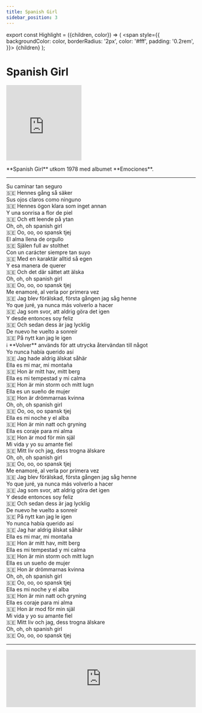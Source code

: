 ```yaml
---
title: Spanish Girl
sidebar_position: 3
---
```


export const Highlight = ({children, color}) => (
  <span
    style={{
      backgroundColor: color,
      borderRadius: '2px',
      color: '#fff',
      padding: '0.2rem',
    }}>
    {children}
  </span>
);

# <Highlight color="var(--highlight)">Spanish Girl</Highlight>

<div class="text-and-image-container">
  <div class="iframe">
<iframe width="200" height="200" src="https://www.youtube.com/embed/kAE-OCS-aIA" title="Spanish Girl" frameborder="0" allow="accelerometer; autoplay; clipboard-write; encrypted-media; gyroscope; picture-in-picture; web-share" referrerpolicy="strict-origin-when-cross-origin" allowfullscreen></iframe>
  </div>
  <div class="text">
    <p>**Spanish Girl** utkom 1978 med albumet **Emociones**.</p>
  </div>
</div>

---

<div class="lyrics-container">
  <div class="lyrics-line">Su caminar tan seguro</div>
  <div class="translation-line">🇸🇪 Hennes gång så säker</div>
</div>
<div class="lyrics-container">
  <div class="lyrics-line">Sus ojos claros como ninguno</div>
  <div class="translation-line">🇸🇪 Hennes ögon klara som inget annan</div>
</div>
<div class="lyrics-container">
  <div class="lyrics-line">Y una sonrisa a flor de piel</div>
  <div class="translation-line">🇸🇪 Och ett leende på ytan</div>
</div> 
<div class="lyrics-container">
  <div class="lyrics-line">Oh, oh, oh spanish girl</div>
  <div class="translation-line">🇸🇪 Oo, oo, oo spansk tjej</div>
</div>
<div class="lyrics-container">
  <div class="lyrics-line">El alma llena de orgullo</div>
  <div class="translation-line">🇸🇪 Själen full av stolthet</div>
</div>
<div class="lyrics-container">
  <div class="lyrics-line">Con un carácter siempre tan suyo</div>
  <div class="translation-line">🇸🇪 Med en karaktär alltid så egen</div>
</div>
<div class="lyrics-container">
  <div class="lyrics-line">Y esa manera de querer</div>
  <div class="translation-line">🇸🇪 Och det där sättet att älska</div>
</div>
<div class="lyrics-container">
  <div class="lyrics-line">Oh, oh, oh spanish girl</div>
  <div class="translation-line">🇸🇪 Oo, oo, oo spansk tjej</div>
</div>
<div class="lyrics-container">
  <div class="lyrics-line">Me enamoré, al verla por primera vez</div>
  <div class="translation-line">🇸🇪 Jag blev förälskad, första gången jag såg henne</div>
</div>
<div class="lyrics-container">
  <div class="lyrics-line">Yo que juré, ya nunca más volverlo a hacer</div>
  <div class="translation-line">🇸🇪 Jag som svor, att aldrig göra det igen</div>
</div>
<div class="lyrics-container">
  <div class="lyrics-line">Y desde entonces soy feliz</div>
  <div class="translation-line">🇸🇪 Och sedan dess är jag lycklig</div>
</div>
<div class="lyrics-container">
  <div class="lyrics-line">De nuevo he vuelto a sonreír</div>
  <div class="translation-line">🇸🇪 På nytt kan jag le igen</div>
  <div class="translation-line">ℹ️ **Volver** används för att utrycka återvändan till något</div>
</div>
<div class="lyrics-container">
  <div class="lyrics-line">Yo nunca había querido así</div>
  <div class="translation-line">🇸🇪 Jag hade aldrig älskat såhär</div>
</div>
<div class="lyrics-container">
  <div class="lyrics-line">Ella es mi mar, mi montaña</div>
  <div class="translation-line">🇸🇪 Hon är mitt hav, mitt berg</div>
</div>
<div class="lyrics-container">
  <div class="lyrics-line">Ella es mi tempestad y mi calma</div>
  <div class="translation-line">🇸🇪 Hon är min storm och mitt lugn</div>
</div>
<div class="lyrics-container">
  <div class="lyrics-line">Ella es un sueño de mujer</div>
  <div class="translation-line">🇸🇪 Hon är drömmarnas kvinna</div>
</div>
<div class="lyrics-container">
  <div class="lyrics-line">Oh, oh, oh spanish girl</div>
  <div class="translation-line">🇸🇪 Oo, oo, oo spansk tjej</div>
</div>
<div class="lyrics-container">
  <div class="lyrics-line">Ella es mi noche y el alba</div>
  <div class="translation-line">🇸🇪 Hon är min natt och gryning</div>
</div>
<div class="lyrics-container">
  <div class="lyrics-line">Ella es coraje para mi alma</div>
  <div class="translation-line">🇸🇪 Hon är mod för min själ</div>
</div>
<div class="lyrics-container">
  <div class="lyrics-line">Mi vida y yo su amante fiel</div>
  <div class="translation-line">🇸🇪 Mitt liv och jag, dess trogna älskare</div>
</div>
<div class="lyrics-container">
  <div class="lyrics-line">Oh, oh, oh spanish girl</div>
  <div class="translation-line">🇸🇪 Oo, oo, oo spansk tjej</div>
</div>
<div class="lyrics-container">
  <div class="lyrics-line">Me enamoré, al verla por primera vez</div>
  <div class="translation-line">🇸🇪 Jag blev förälskad, första gången jag såg henne</div>
</div>
<div class="lyrics-container">
  <div class="lyrics-line">Yo que juré, ya nunca más volverlo a hacer</div>
  <div class="translation-line">🇸🇪 Jag som svor, att aldrig göra det igen</div>
</div>
<div class="lyrics-container">
  <div class="lyrics-line">Y desde entonces soy feliz</div>
  <div class="translation-line">🇸🇪 Och sedan dess är jag lycklig</div>
</div>
<div class="lyrics-container">
  <div class="lyrics-line">De nuevo he vuelto a sonreír</div>
  <div class="translation-line">🇸🇪 På nytt kan jag le igen</div>
</div>
<div class="lyrics-container">
  <div class="lyrics-line">Yo nunca había querido así</div>
  <div class="translation-line">🇸🇪 Jag har aldrig älskat såhär</div>
</div>
<div class="lyrics-container">
  <div class="lyrics-line">Ella es mi mar, mi montaña</div>
  <div class="translation-line">🇸🇪 Hon är mitt hav, mitt berg</div>
</div>
<div class="lyrics-container">
  <div class="lyrics-line">Ella es mi tempestad y mi calma</div>
  <div class="translation-line">🇸🇪 Hon är min storm och mitt lugn</div>
</div>
<div class="lyrics-container">
  <div class="lyrics-line">Ella es un sueño de mujer</div>
  <div class="translation-line">🇸🇪 Hon är drömmarnas kvinna</div>
</div>
<div class="lyrics-container">
  <div class="lyrics-line">Oh, oh, oh spanish girl</div>
  <div class="translation-line">🇸🇪 Oo, oo, oo spansk tjej</div>
</div>
<div class="lyrics-container">
  <div class="lyrics-line">Ella es mi noche y el alba</div>
  <div class="translation-line">🇸🇪 Hon är min natt och gryning</div>
</div>
<div class="lyrics-container">
  <div class="lyrics-line">Ella es coraje para mi alma</div>
  <div class="translation-line">🇸🇪 Hon är mod för min själ</div>
</div>
<div class="lyrics-container">
  <div class="lyrics-line">Mi vida y yo su amante fiel</div>
  <div class="translation-line">🇸🇪 Mitt liv och jag, dess trogna älskare</div>
</div>
<div class="lyrics-container">
  <div class="lyrics-line">Oh, oh, oh spanish girl</div>
  <div class="translation-line">🇸🇪 Oo, oo, oo spansk tjej</div>
</div>

---

<iframe src="https://open.spotify.com/embed/track/15T2Fk5WwgAxszxyHD7gJV?utm_source=generator" width="100%" height="152" frameBorder="0" allowfullscreen="" allow="autoplay; clipboard-write; encrypted-media; fullscreen; picture-in-picture" loading="lazy"></iframe>